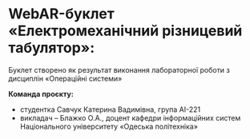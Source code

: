 # WebAR-буклет «Електромеханічний різницевий табулятор»: 
Буклет створено як результат виконання лабораторної роботи з дисциплін
«Операційні системи»

**Команда проєкту:**
- студентка Савчук Катерина Вадимівна, група AI-221
- викладач – Блажко О.А., доцент кафедри інформаційних систем Національного
університету «Одеська політехніка»
